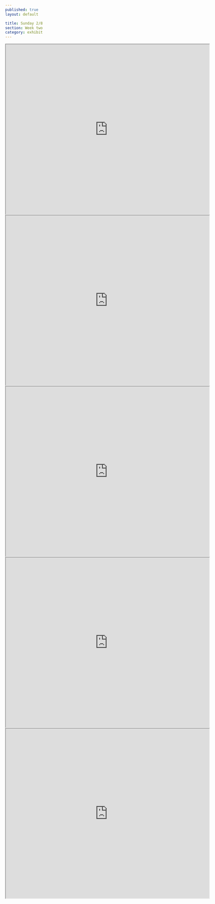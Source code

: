 ```yaml
---
published: true
layout: default

title: Sunday 2/8
section: Week two
category: exhibit
---
```



<iframe width="660" height="550" src="http://180.0.5.199:81/ImageViewer?Direction=&Resolution=640x480&Quality=Standard&Size=STD&PresetOperation=Move&Data=0&Frame2=PanTilt&Type=&Language=0&PanTiltMin=0&RPeriod=65535&Sound=Enable&Mode=JPEG&SendMethod=1&View=Normal"></iframe>

<br>

<iframe width="660" height="550" src="http://123.108.159.199/ImageViewer?Direction=&Resolution=640x480&Quality=Standard&Size=STD&PresetOperation=Move&Data=0&Frame2=PanTilt&Type=&Language=0&RPeriod=65535&Sound=Enable&Mode=JPEG&SendMethod=1&View=Normal"></iframe>

<br>

<iframe width="660" height="550" src="http://183.76.217.196:50001/ImageViewer?Direction=&Resolution=640x480&Quality=Standard&Size=STD&PresetOperation=Move&Data=0&Frame2=PanTilt&Type=&Language=0&RPeriod=3&Sound=Enable&Mode=JPEG&SendMethod=1&View=Normal"></iframe>

<br>

<iframe width="660" height="550" src="http://210.230.212.195/ImageViewer?Direction=&Resolution=640x480&Quality=Motion&Size=STD&PresetOperation=Move&Data=0&Frame2=PanTilt&Type=&Language=0&RPeriod=65535&Sound=Enable&Mode=JPEG&SendMethod=1&View=Normal"></iframe>

<br>

<iframe width="660" height="550" src="http://222.12.123.195:81/ImageViewer?Direction=&Resolution=640x480&Quality=Standard&Size=STD&PresetOperation=Move&Data=0&Frame2=PanTilt&Type=&Language=0&RPeriod=65535&Sound=Enable&Mode=JPEG&SendMethod=1&View=Normal"></iframe>
